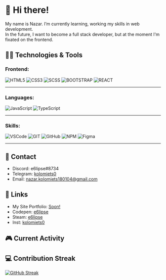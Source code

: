 # 👋 Hi there!

My name is Nazar. I’m currently learning, working my skills in web development. <br>
In the future, I want to become a full stack developer, but at the moment I'm fixated on the frontend.

## :man_technologist: Technologies & Tools
### Frontend: <br>

![HTML5](https://img.shields.io/badge/-HTML-161616?style=for-the-badge&logo=html5)
![CSS3](https://img.shields.io/badge/-CSS-161616?style=for-the-badge&logo=css3&logoColor=007fff)
![SCSS](https://img.shields.io/badge/-SCSS-161616?style=for-the-badge&logo=SASS)
![BOOTSTRAP](https://img.shields.io/badge/-BOOTSTRAP-161616?style=for-the-badge&logo=BOOTSTRAP)
![REACT](https://img.shields.io/badge/-REACT-161616?style=for-the-badge&logo=REACT)
___
### Languages: <br>

![JavaScript](https://img.shields.io/badge/-JavaScript-161616?style=for-the-badge&logo=JavaScript)
![TypeScript](https://img.shields.io/badge/-TypeScript-161616?style=for-the-badge&logo=TypeScript)
___
### Skills: <br>

![VSCode](https://img.shields.io/badge/-Visual&nbsp;Studio&nbsp;Code-161616?style=for-the-badge&logo=VS&nbsp;Code)
![GIT](https://img.shields.io/badge/-GIT-161616?style=for-the-badge&logo=GIT)
![GitHub](https://img.shields.io/badge/-GitHub-161616?style=for-the-badge&logo=GitHub)
![NPM](https://img.shields.io/badge/-NPM-161616?style=for-the-badge&logo=NPM)
![Figma](https://img.shields.io/badge/-Figma-161616?style=for-the-badge&logo=Figma)
___

## 🤝 Contact

* Discord: e6lipse#8734 <br>
* Telegram: <a href='https://t.me/kolomiets0'>kolomiets0</a> <br>
* Email: nazar.kolomiets180104@gmail.com <br>

## 🔗 Links

* My Site Portfolio: <a href="">Soon!</a>
* Codepen: <a href='https://codepen.io/e6lipse'>e6lipse</a>
* Steam: <a href='https://steamcommunity.com/profiles/76561198314421690/'>e6lipse</a>
* Inst: <a href='https://www.instagram.com/kolomiets0/'>kolomiets0</a>

## 🎮 Current Activity



## 💻 Contribution Streak

[![GitHub Streak](http://github-readme-streak-stats.herokuapp.com?user=e6lipse&theme=synthwave&hide_border=true&date_format=M%20j%5B%2C%20Y%5D&ring=5E366A&fire=FED337&currStreakNum=FED337&currStreakLabel=FED337&sideNums=5E366A&sideLabels=FED337&dates=FFFFFF&background=282A36)](https://git.io/streak-stats)
